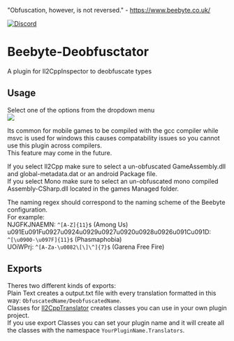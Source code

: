 "Obfuscation, however, is not reversed." - https://www.beebyte.co.uk/

[![Discord](https://img.shields.io/badge/Discord-Invite-7289DA.svg?logo=Discord&style=flat-square)](https://discord.gg/ufTgjGAyKg)
# Beebyte-Deobfusctator 
A plugin for Il2CppInspector to deobfuscate types

## Usage
Select one of the options from the dropdown menu  
![](https://i.imgur.com/f2QnEdH.png)  

Its common for mobile games to be compiled with the gcc compiler while msvc is used for windows this causes compatability issues so you cannot use this plugin across compilers.  
This feature may come in the future.

If you select Il2Cpp make sure to select a un-obfuscated GameAssembly.dll and global-metadata.dat or an android Package file.  
If you select Mono make sure to select an un-obfuscated mono compiled Assembly-CSharp.dll located in the games Managed folder.  

The naming regex should correspond to the naming scheme of the Beebyte configuration.  
For example:  
NJGFKJNAEMN: `^[A-Z]{11}$` (Among Us)  
u091Eu091Fu0927u0924u0929u0927u0920u0928u0926u091Cu091D: `^[\u0900-\u097F]{11}$` (Phasmaphobia)  
UOiWPrj: `^[A-Za-\u0082\[\]\^]{7}$` (Garena Free Fire)
## Exports
Theres two different kinds of exports:  
Plain Text creates a output.txt file with every translation formatted in this way: `ObfuscatedName/DeobfuscatedName`.  
Classes for [Il2CppTranslator](https://github.com/OsOmE1/Il2CppTranslator) creates classes you can use in your own plugin project.  
If you use export Classes you can set your plugin name and it will create all the classes with the namespace `YourPluginName.Translators`.
